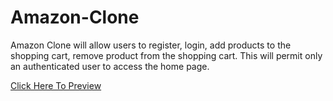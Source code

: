 # Amazon-Clone
Amazon Clone will allow users to register, login, add products to the shopping cart, remove product from the shopping cart. This will permit only an authenticated user to access the home page.

[Click Here To Preview](https://clone-580dc.web.app/
)
